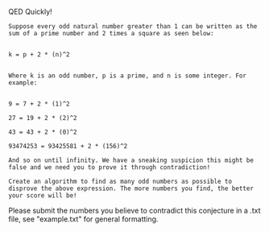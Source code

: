 QED Quickly!

	Suppose every odd natural number greater than 1 can be written as the sum of a prime number and 2 times a square as seen below:


	k = p + 2 * (n)^2


	Where k is an odd number, p is a prime, and n is some integer. For example:


	9 = 7 + 2 * (1)^2
	
	27 = 19 + 2 * (2)^2

	43 = 43 + 2 * (0)^2

	93474253 = 93425581 + 2 * (156)^2

	And so on until infinity. We have a sneaking suspicion this might be false and we need you to prove it through contradiction!

	Create an algorithm to find as many odd numbers as possible to disprove the above expression. The more numbers you find, the better your score will be!

Please submit the numbers you believe to contradict this conjecture in a .txt file, see "example.txt" for general formatting.